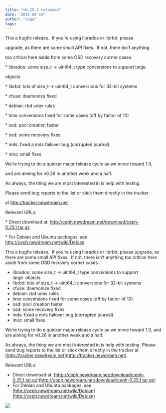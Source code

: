 ```yaml
---
title: "v0.25.1 released"
date: "2011-03-15"
author: "sage"
tags: 
---
```


This a bugfix release.  If you’re using librados or librbd, please

upgrade, as there are some small API fixes.  If not, there isn’t anything

too critical here aside from some OSD recovery corner cases.

\* librados: some size\_t -> uint64\_t type conversions to support large

objects

\* librbd: lots of size\_t -> uint64\_t conversions for 32-bit systems

\* cfuse: daemonize fixed

\* debian: rbd udev rules

\* time conversions fixed for some cases (off by factor of 10)

\* osd: pool creation faster

\* osd: some recovery fixes

\* mds: fixed a mds failover bug (corrupted journal)

\* misc small fixes

We’re trying to do a quicker major release cycle as we move toward 1.0,

and are aiming for v0.26 in another week and a half.

As always, the thing we are most interested in is help with testing.

Please send bug reports to the list or stick them directly in the tracker

at http://tracker.newdream.net.

Relevant URLs:

\* Direct download at: http://ceph.newdream.net/download/ceph-0.25.1.tar.gz

\* For Debian and Ubuntu packages, see http://ceph.newdream.net/wiki/Debian

This a bugfix release.  If you’re using librados or librbd, please upgrade, as there are some small API fixes.  If not, there isn’t anything too critical here aside from some OSD recovery corner cases.

- librados: some size\_t -> uint64\_t type conversions to support large  objects
- librbd: lots of size\_t -> uint64\_t conversions for 32-bit systems
- cfuse: daemonize fixed
- debian: rbd udev rules
- time conversions fixed for some cases (off by factor of 10)
- osd: pool creation faster
- osd: some recovery fixes
- mds: fixed a mds failover bug (corrupted journal)
- misc small fixes

We’re trying to do a quicker major release cycle as we move toward 1.0, and are aiming for v0.26 in another week and a half.

As always, the thing we are most interested in is help with testing. Please send bug reports to the list or stick them directly in the tracker at [http://tracker.newdream.net](http://tracker.newdream.net).

Relevant URLs:

- Direct download at: [http://ceph.newdream.net/download/ceph-0.25.1.tar.gz](http://ceph.newdream.net/download/ceph-0.25.1.tar.gz)
- For Debian and Ubuntu packages, see [http://ceph.newdream.net/wiki/Debian](http://ceph.newdream.net/wiki/Debian)

![](http://track.hubspot.com/__ptq.gif?a=268973&k=14&bu=http://ceph.com&r=http://ceph.com/releases/v0-25-1-released/&bvt=rss&p=wordpress)
